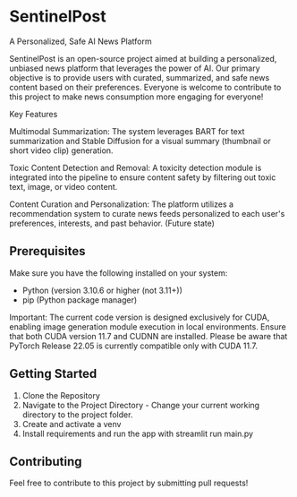 # SentinelPost
A Personalized, Safe AI News Platform

SentinelPost is an open-source project aimed at building a personalized, unbiased news platform that leverages the power of AI. Our primary objective is to provide users with curated, summarized, and safe news content based on their preferences. Everyone is welcome to contribute to this project to make news consumption more engaging for everyone!

Key Features

Multimodal Summarization: The system leverages BART for text summarization and Stable Diffusion for a visual summary (thumbnail or short video clip) generation.

Toxic Content Detection and Removal: A toxicity detection module is integrated into the pipeline to ensure content safety by filtering out toxic text, image, or video content.

Content Curation and Personalization: The platform utilizes a recommendation system to curate news feeds personalized to each user's preferences, interests, and past behavior. (Future state)

## Prerequisites

Make sure you have the following installed on your system:
- Python (version 3.10.6 or higher (not 3.11+))
- pip (Python package manager)
  
Important: The current code version is designed exclusively for CUDA, enabling image generation module execution in local environments. Ensure that both CUDA version 11.7 and CUDNN are installed. Please be aware that PyTorch Release 22.05 is currently compatible only with CUDA 11.7.

## Getting Started

1. Clone the Repository
2. Navigate to the Project Directory - Change your current working directory to the project folder.
3. Create and activate a venv
4. Install requirements and run the app with streamlit run main.py

## Contributing

Feel free to contribute to this project by submitting pull requests!
